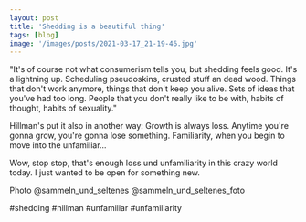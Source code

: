 ```yaml
---
layout: post
title: 'Shedding is a beautiful thing'
tags: [blog]
image: '/images/posts/2021-03-17_21-19-46.jpg'
---
```


"It's of course not what consumerism tells you, but shedding feels good. It's a lightning up. Scheduling pseudoskins, crusted stuff an dead wood. Things that don't work anymore, things that don't keep you alive. Sets of ideas that you've had too long. People that you don't really like to be with, habits of thought, habits of sexuality."

Hillman's put it also  in another way: Growth is always loss. Anytime you're gonna grow, you're gonna lose something. Familiarity, when you begin to move into the unfamiliar...

Wow, stop stop, that's enough loss und unfamiliarity in this crazy world today. I just wanted to be open for something new.

Photo @sammeln_und_seltenes
@sammeln_und_seltenes_foto 

#shedding
#hillman
#unfamiliar #unfamiliarity
